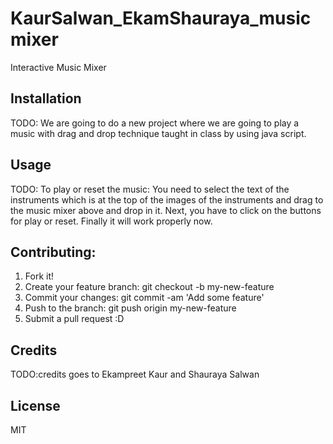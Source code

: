 # KaurSalwan_EkamShauraya_musicmixer
Interactive Music Mixer

## Installation
TODO: We are going to do a new project where we are going to play a music with drag and drop technique taught in class by using java script.

## Usage
TODO: To play or reset the music: You need to select the text of the instruments which is at the top of the images of the instruments and drag to  the music mixer above and drop in it. Next, you have to click on the buttons for play or reset. Finally it will work properly now.

## Contributing:
1. Fork it!
2. Create your feature branch: git checkout -b my-new-feature
3. Commit your changes: git commit -am 'Add some feature'
4. Push to the branch: git push origin my-new-feature
5. Submit a pull request :D

## Credits
TODO:credits goes to
 Ekampreet Kaur and Shauraya Salwan

## License
MIT
